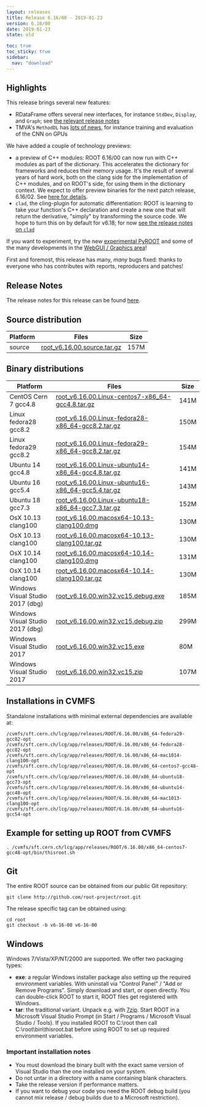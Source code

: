 ```yaml
---
layout: releases
title: Release 6.16/00 - 2019-01-23
version: 6.16/00
date: 2019-01-23
state: old

toc: true
toc_sticky: true
sidebar:
  nav: "download"
---
```


## Highlights

This release brings several new features:

- RDataFrame offers several new interfaces, for instance `StdDev`, `Display`, and `Graph`; see [the relevant release notes](https://root.cern/doc/v616/release-notes.html#rdataframe)
- TMVA's `MethodDL` has [lots of news](https://root.cern/doc/v616/release-notes.html#tmva-library), for instance training and evaluation of the CNN on GPUs


We have added a couple of technology previews:

- a preview of C++ modules: ROOT 6.16/00 can now run with C++ modules as part of the dictionary. This accelerates the dictionary for frameworks and reduces their memory usage. It's the result of several years of hard work, both on the clang side for the implementation of C++ modules, and on ROOT's side, for using them in the dictionary context. We expect to offer preview binaries for the next patch release, 6.16/02. See [here for details](https://root.cern/doc/v616/release-notes.html#c-modules-technology-preview).
- `clad`, the cling-plugin for automatic differentiation: ROOT is learning to take your function's C++ declaration and create a new one that will return the derivative, "simply" by transforming the source code. We hope to turn this on by default for v6.18; for now [see the release notes on `clad`](https://root.cern/doc/v616/release-notes.html#math-libraries)


If you want to experiment, try the new [experimental PyROOT](https://root.cern/doc/v616/release-notes.html#experimental-pyroot) and some of the many developments in the [WebGUI / Graphics area](https://root.cern/doc/v616/release-notes.html#web-graphics-libraries)!

First and foremost, this release has many, *many* bugs fixed: thanks to everyone who has contributes with reports, reproducers and patches!

## Release Notes
The release notes for this release can be found [here](https://root.cern/doc/v616/release-notes.html).

## Source distribution

| Platform       | Files | Size |
|-----------|-------|-----|
| source | [root_v6.16.00.source.tar.gz](https://root.cern/download/root_v6.16.00.source.tar.gz) | 157M |


## Binary distributions

| Platform       | Files | Size |
|-----------|-------|-----|
| CentOS Cern 7 gcc4.8 | [root_v6.16.00.Linux-centos7-x86_64-gcc4.8.tar.gz](https://root.cern/download/root_v6.16.00.Linux-centos7-x86_64-gcc4.8.tar.gz) | 141M |
| Linux fedora28 gcc8.2 | [root_v6.16.00.Linux-fedora28-x86_64-gcc8.2.tar.gz](https://root.cer/download/root_v6.16.00.Linux-fedora28-x86_64-gcc8.2.tar.gz) | 150M |
| Linux fedora29 gcc8.2 | [root_v6.16.00.Linux-fedora29-x86_64-gcc8.2.tar.gz](https://root.cern/download/root_v6.16.00.Linux-fedora29-x86_64-gcc8.2.tar.gz) | 154M |
| Ubuntu 14 gcc4.8 | [root_v6.16.00.Linux-ubuntu14-x86_64-gcc4.8.tar.gz](https://root.cern/download/root_v6.16.00.Linux-ubuntu14-x86_64-gcc4.8.tar.gz) | 141M |
| Ubuntu 16 gcc5.4 | [root_v6.16.00.Linux-ubuntu16-x86_64-gcc5.4.tar.gz](https://root.cern/download/root_v6.16.00.Linux-ubuntu16-x86_64-gcc5.4.tar.gz) | 143M |
| Ubuntu 18 gcc7.3 | [root_v6.16.00.Linux-ubuntu18-x86_64-gcc7.3.tar.gz](https://root.cern/download/root_v6.16.00.Linux-ubuntu18-x86_64-gcc7.3.tar.gz) | 152M |
| OsX 10.13 clang100 | [root_v6.16.00.macosx64-10.13-clang100.dmg](https://root.cern/download/root_v6.16.00.macosx64-10.13-clang100.dmg) | 130M |
| OsX 10.13 clang100 | [root_v6.16.00.macosx64-10.13-clang100.tar.gz](https://root.cern/download/root_v6.16.00.macosx64-10.13-clang100.tar.gz) | 130M |
| OsX 10.14 clang100 | [root_v6.16.00.macosx64-10.14-clang100.dmg](https://root.cern/download/root_v6.16.00.macosx64-10.14-clang100.dmg) | 131M |
| OsX 10.14 clang100 | [root_v6.16.00.macosx64-10.14-clang100.tar.gz](https://root.cern/download/root_v6.16.00.macosx64-10.14-clang100.tar.gz) | 130M |
| Windows Visual Studio 2017 (dbg) | [root_v6.16.00.win32.vc15.debug.exe](https://root.cern/download/root_v6.16.00.win32.vc15.debug.exe) | 185M |
| Windows Visual Studio 2017 (dbg) | [root_v6.16.00.win32.vc15.debug.zip](https://root.cern/download/root_v6.16.00.win32.vc15.debug.zip) | 299M |
| Windows Visual Studio 2017 | [root_v6.16.00.win32.vc15.exe](https://root.cern/download/root_v6.16.00.win32.vc15.exe) |  80M |
| Windows Visual Studio 2017 | [root_v6.16.00.win32.vc15.zip](https://root.cern/download/root_v6.16.00.win32.vc15.zip) | 107M |



## Installations in CVMFS
Standalone installations with minimal external dependencies are available at:
~~~
/cvmfs/sft.cern.ch/lcg/app/releases/ROOT/6.16.00/x86_64-fedora29-gcc82-opt
/cvmfs/sft.cern.ch/lcg/app/releases/ROOT/6.16.00/x86_64-fedora28-gcc82-opt
/cvmfs/sft.cern.ch/lcg/app/releases/ROOT/6.16.00/x86_64-mac1014-clang100-opt
/cvmfs/sft.cern.ch/lcg/app/releases/ROOT/6.16.00/x86_64-centos7-gcc48-opt
/cvmfs/sft.cern.ch/lcg/app/releases/ROOT/6.16.00/x86_64-ubuntu18-gcc73-opt
/cvmfs/sft.cern.ch/lcg/app/releases/ROOT/6.16.00/x86_64-ubuntu14-gcc48-opt
/cvmfs/sft.cern.ch/lcg/app/releases/ROOT/6.16.00/x86_64-mac1013-clang100-opt
/cvmfs/sft.cern.ch/lcg/app/releases/ROOT/6.16.00/x86_64-ubuntu16-gcc54-opt
~~~


## Example for setting up ROOT from CVMFS
~~~
. /cvmfs/sft.cern.ch/lcg/app/releases/ROOT/6.16.00/x86_64-centos7-gcc48-opt/bin/thisroot.sh
~~~

## Git
The entire ROOT source can be obtained from our public Git repository:

~~~
git clone http://github.com/root-project/root.git
~~~
The release specific tag can be obtained using:
~~~
cd root
git checkout -b v6-16-00 v6-16-00
~~~


## Windows
Windows 7/Vista/XP/NT/2000 are supported. We offer two packaging types:

 * **exe**: a regular Windows installer package also setting up the required environment variables. With uninstall via "Control Panel" / "Add or Remove Programs". Simply download and start, or open directly. You can double-click ROOT to start it, ROOT files get registered with Windows.
 * **tar**: the traditional variant. Unpack e.g. with [7zip](http://www.7-zip.org). Start ROOT in a Microsoft Visual Studio Prompt (in Start / Programs / Microsoft Visual Studio / Tools). If you installed ROOT to C:\root then call C:\root\bin\thisroot.bat before using ROOT to set up required environment variables.

### Important installation notes
 * You must download the binary built with the exact same version of Visual Studio than the one installed on your system.
 * Do not untar in a directory with a name containing blank characters.
 * Take the release version if performance matters.
 * If you want to debug your code you need the ROOT debug build (you cannot mix release / debug builds due to a Microsoft restriction).

